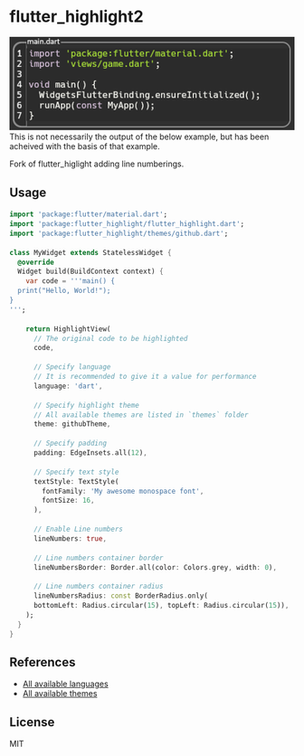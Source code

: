 # flutter_highlight2

![example_screenshot](screenshot.png)
This is not necessarily the output of the below example, but has been acheived
with the basis of that example.

Fork of flutter_higlight adding line numberings.

## Usage

```dart
import 'package:flutter/material.dart';
import 'package:flutter_highlight/flutter_highlight.dart';
import 'package:flutter_highlight/themes/github.dart';

class MyWidget extends StatelessWidget {
  @override
  Widget build(BuildContext context) {
    var code = '''main() {
  print("Hello, World!");
}
''';

    return HighlightView(
      // The original code to be highlighted
      code,

      // Specify language
      // It is recommended to give it a value for performance
      language: 'dart',

      // Specify highlight theme
      // All available themes are listed in `themes` folder
      theme: githubTheme,

      // Specify padding
      padding: EdgeInsets.all(12),

      // Specify text style
      textStyle: TextStyle(
        fontFamily: 'My awesome monospace font',
        fontSize: 16,
      ),
	  
	  // Enable Line numbers
	  lineNumbers: true,
	  
	  // Line numbers container border
	  lineNumbersBorder: Border.all(color: Colors.grey, width: 0),
	  
	  // Line numbers container radius
	  lineNumbersRadius: const BorderRadius.only(
      bottomLeft: Radius.circular(15), topLeft: Radius.circular(15)),
    );
  }
}
```

## References

- [All available languages](https://github.com/pd4d10/highlight/tree/master/highlight/lib/languages)
- [All available themes](https://github.com/pd4d10/highlight/blob/master/flutter_highlight/lib/themes)

## License

MIT
